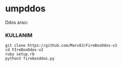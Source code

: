 # umpddos
Ddos aracı

### KULLANIM

```
git clone https://github.com/Mars0J/FireBoxDdos-v2
cd FİreBoxDdos-v2
ruby setup.rb
python3 fireboxddos.py
```
